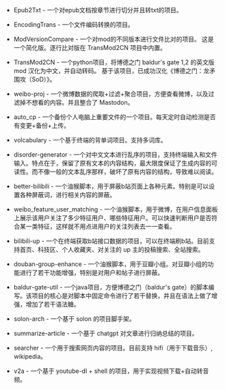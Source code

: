 
- Epub2Txt - 一个对epub文档按章节进行切分并且转txt的项目。

- EncodingTrans - 一个文件编码转换的项目。

- ModVersionCompare - 一个对mod的不同版本进行文件比对的项目。
这是一个简化版。逐行比对版在 TransMod2CN 项目中内置。

- TransMod2CN - 一个python项目，将博德之门 baldur's gate 1,2 的英文版 mod 汉化为中文，并自动转码。
基于该项目，已成功汉化《博德之门：龙矛围攻（SoD）》。

- weibo-proj - 一个微博数据的爬取+过滤+聚合项目，方便查看微博，以及过滤掉不想看的内容。并且整合了 Mastodon。

- auto_cp - 一个备份个人电脑上重要文件的一个项目。每天定时自动检测是否有变更+备份+上传。

- volcabulary - 一个基于终端的背单词项目。支持多词库。

- disorder-generator - 一个对中文文本进行乱序的项目，支持终端输入和文件输入。特点在于，保留了原有文本的内容结构，最大限度保证了生成内容的可读性。而不像一般的文本乱序那样，破坏了原有内容的结构，导致难以阅读。

- better-bilibili - 一个油猴脚本，用于屏蔽b站页面上各种元素。特别是可以设置各种屏蔽词，进行相关内容的屏蔽。

- weibo_feature_user_matching - 一个油猴脚本，用于微博，在用户信息面板上展示该用户关注了多少特征用户、哪些特征用户。可以快速判断用户是否符合某一类特征，这样就不用点进用户的关注列表去一一查看。

- bilibili-up - 一个在终端获取b站接口数据的项目，可以在终端刷b站。目前支持首页、科技区、个人收藏夹、对关注的 up 主的投稿搜索、全站搜索。

- douban-group-enhance - 一个油猴脚本，用于豆瓣小组。对豆瓣小组的功能进行了若干功能增强，特别是对用户和帖子进行屏蔽。

- baldur-gate-util - 一个java项目，方便博德之门（baldur's gate）的脚本编写。该项目的核心是对脚本中固定命令进行了若干替换，并且在语法上做了增强，增加了若干语法糖。

- solon-arch - 一个基于 solon 的项目脚手架。

- summarize-article - 一个基于 chatgpt 对文章进行归纳总结的项目。

- searcher - 一个用于搜索网页内容的项目。目前支持 hifi（用于下载音乐）, wikipedia。

- v2a - 一个基于 youtube-dl + shell 的项目，用于实现视频下载+自动转音频。